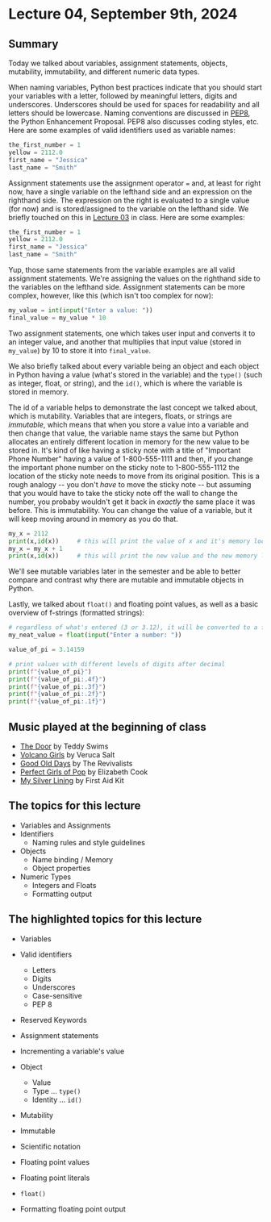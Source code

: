 # Lecture 04, September 9th, 2024

## Summary

Today we talked about variables, assignment statements, objects, mutability, immutability, and different numeric data types.

When naming variables, Python best practices indicate that you should start your variables with a letter, followed by meaningful letters, digits and underscores. Underscores should be used for spaces for readability and all letters should be lowercase. Naming conventions are discussed in [PEP8](https://peps.python.org/pep-0008/#naming-conventions), the Python Enhancement Proposal.  PEP8 also discusses coding styles, etc. Here are some examples of valid identifiers used as variable names:

```python
the_first_number = 1
yellow = 2112.0
first_name = "Jessica"
last_name = "Smith"
```

Assignment statements use the assignment operator `=` and, at least for right now, have a single variable on the lefthand side and an expression on the righthand side. The expression on the right is evaluated to a single value (for now) and is stored/assigned to the variable on the lefthand side. We briefly touched on this in [Lecture 03](../Lecture_03/) in class.  Here are some examples:

```python
the_first_number = 1
yellow = 2112.0
first_name = "Jessica"
last_name = "Smith"
```

Yup, those same statements from the variable examples are all valid assignment statements. We're assigning the values on the righthand side to the variables on the lefthand side. Assignment statements can be more complex, however, like this (which isn't too complex for now):

```python
my_value = int(input("Enter a value: "))
final_value = my_value * 10
```

Two assignment statements, one which takes user input and converts it to an integer value, and another that multiplies that input value (stored in `my_value`) by 10 to store it into `final_value`.

We also briefly talked about every variable being an object and each object in Python having a value (what's stored in the variable) and the `type()` (such as integer, float, or string), and the `id()`, which is where the variable is stored in memory.

The id of a variable helps to demonstrate the last concept we talked about, which is mutability. Variables that are integers, floats, or strings are *immutable*, which means that when you store a value into a variable and then change that value, the variable name stays the same but Python allocates an entirely different location in memory for the new value to be stored in. It's kind of like having a sticky note with a title of "Important Phone Number" having a value of 1-800-555-1111 and then, if you change the important phone number on the sticky note to 1-800-555-1112 the location of the sticky note needs to move from its original position. This is a rough analogy -- you don't *have* to move the sticky note -- but assuming that you would have to take the sticky note off the wall to change the number, you probaby wouldn't get it back in *exactly* the same place it was before.  This is immutability.  You can change the value of a variable, but it will keep moving around in memory as you do that.

```python
my_x = 2112
print(x,id(x))     # this will print the value of x and it's memory location
my_x = my_x + 1
print(x,id(x))     # this will print the new value and the new memory location
```

We'll see mutable variables later in the semester and be able to better compare and contrast why there are mutable and immutable objects in Python.

Lastly, we talked about `float()` and floating point values, as well as a basic overview of f-strings (formatted strings):

```python
# regardless of what's entered (3 or 3.12), it will be converted to a floating point value
my_neat_value = float(input("Enter a number: "))

value_of_pi = 3.14159

# print values with different levels of digits after decimal
print(f"{value_of_pi}")
print(f"{value_of_pi:.4f}")
print(f"{value_of_pi:.3f}")
print(f"{value_of_pi:.2f}")
print(f"{value_of_pi:.1f}")
```

## Music played at the beginning of class

* [The Door](https://www.youtube.com/watch?v=VSXT4a2kRHA) by Teddy Swims
* [Volcano Girls](https://www.youtube.com/watch?v=qyVSKydUxKk) by Veruca Salt
* [Good Old Days](https://www.youtube.com/watch?v=qdQQEvb9RKg) by The Revivalists
* [Perfect Girls of Pop](https://www.youtube.com/watch?v=bAFyqfH36v0) by Elizabeth Cook
* [My Silver Lining](https://www.youtube.com/watch?v=DKL4X0PZz7M) by First Aid Kit

## The topics for this lecture

* Variables and Assignments
* Identifiers
  - Naming rules and style guidelines
* Objects
  - Name binding / Memory
  - Object properties
* Numeric Types
  - Integers and Floats
  - Formatting output


## The highlighted topics for this lecture

* Variables
* Valid identifiers
  - Letters
  - Digits
  - Underscores
  - Case-sensitive
  - PEP 8
* Reserved Keywords

* Assignment statements
* Incrementing a variable's value

* Object
  - Value
  - Type … `type()`
  - Identity … `id()`

* Mutability
* Immutable

* Scientific notation

* Floating point values
* Floating point literals
* `float()`
* Formatting floating point output


